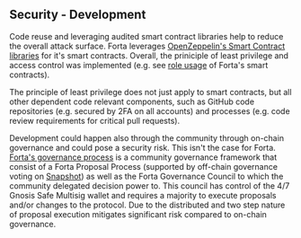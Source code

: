 ## Security - Development

Code reuse and leveraging audited smart contract libraries help to reduce the overall attack surface. Forta leverages [OpenZeppelin's Smart Contract libraries](https://www.openzeppelin.com/contracts) for it's smart contracts. Overall, the priniciple of least privilege and access control was implemented (e.g. see [role usage](https://docs.forta.network/en/latest/contracts/components/Roles/) of Forta's smart contracts). 

The principle of least privilege does not just apply to smart contracts, but all other dependent code relevant components, such as GitHub code repositories (e.g. secured by 2FA on all accounts) and processes (e.g. code review requirements for critical pull requests).

Development could happen also through the community through on-chain governance and could pose a security risk. This isn't the case for Forta. [Forta's governance process](https://docs.forta.network/en/latest/governance/) is a community governance framework that consist of a Forta Proposal Process (supported by off-chain governance voting on [Snapshot](https://snapshot.org/#/forta.eth)) as well as the Forta Governance Council to which the community delegated decision power to. This council has control of the 4/7 Gnosis Safe Multisig wallet and requires a majority to execute proposals and/or changes to the protocol. Due to the distributed and two step nature of proposal execution mitigates significant risk compared to on-chain governance.
